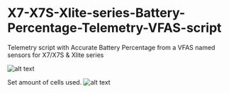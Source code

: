 # X7-X7S-Xlite-series-Battery-Percentage-Telemetry-VFAS-script
Telemetry script with Accurate Battery Percentage from a VFAS named sensors for X7/X7S &amp; Xlite series


![alt text](https://github.com/Hobby4life/X7-X7S-Xlite-series-Battery-Percentage-Telemetry-VFAS-script/blob/master/BatteryPct.png)

Set amount of cells used.
![alt text](https://github.com/Hobby4life/X7-X7S-Xlite-series-Battery-Percentage-Telemetry-VFAS-script/blob/master/CellsGV9.png)
